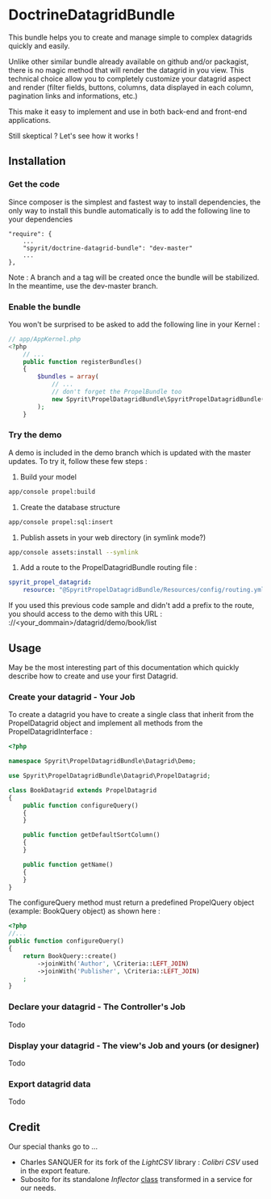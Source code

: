 DoctrineDatagridBundle
==============

This bundle helps you to create and manage simple to complex datagrids quickly and easily. 

Unlike other similar bundle already available on github and/or packagist, there is no magic method that will render the datagrid in you view. This technical choice allow you to completely customize your datagrid aspect and render (filter fields, buttons, columns, data displayed in each column, pagination links and informations, etc.)

This make it easy to implement and use in both back-end and front-end applications.

Still skeptical ? Let's see how it works !

## Installation

### Get the code

Since composer is the simplest and fastest way to install dependencies, the only way to install this bundle automatically is to add the following line to your dependencies


	"require": {
    	...
    	"spyrit/doctrine-datagrid-bundle": "dev-master"
    	...
	},


Note : A branch and a tag will be created once the bundle will be stabilized. In the meantime, use the dev-master branch.

### Enable the bundle

You won't be surprised to be asked to add the following line in your Kernel :

```php
// app/AppKernel.php
<?php
    // ...
    public function registerBundles()
    {
        $bundles = array(
            // ...
            // don't forget the PropelBundle too
            new Spyrit\PropelDatagridBundle\SpyritPropelDatagridBundle(),
        );
    }
```

### Try the demo

A demo is included in the demo branch which is updated with the master updates. To try it, follow these few steps :

1. Build your model
```bash
app/console propel:build
```
1. Create the database structure
```bash
app/console propel:sql:insert
```
1. Publish assets in your web directory (in symlink mode?)
```bash
app/console assets:install --symlink
```
1. Add a route to the PropelDatagridBundle routing file :
```yml
spyrit_propel_datagrid:
    resource: "@SpyritPropelDatagridBundle/Resources/config/routing.yml"
```
If you used this previous code sample and didn't add a prefix to the route, you should access to the demo with this URL : <protocole>://<your_dommain>/datagrid/demo/book/list

## Usage

May be the most interesting part of this documentation which quickly describe how to create and use your first Datagrid.

### Create your datagrid - Your Job

To create a datagrid you have to create a single class that inherit from the PropelDatagrid object and implement all methods from the PropelDatagridInterface :

```php
<?php

namespace Spyrit\PropelDatagridBundle\Datagrid\Demo;

use Spyrit\PropelDatagridBundle\Datagrid\PropelDatagrid;

class BookDatagrid extends PropelDatagrid
{
    public function configureQuery()
    {
    }

    public function getDefaultSortColumn()
    {
    }

    public function getName()
    {
    }
}
```

The configureQuery method must return a predefined PropelQuery object (example: BookQuery object) as shown here :

```php
<?php
//...
public function configureQuery()
{
	return BookQuery::create()
        ->joinWith('Author', \Criteria::LEFT_JOIN)
    	->joinWith('Publisher', \Criteria::LEFT_JOIN)
    ;
}
```
  

### Declare your datagrid - The Controller's Job

Todo

### Display your datagrid - The view's Job and yours (or designer)

Todo

### Export datagrid data

Todo

## Credit

Our special thanks go to ...

- Charles SANQUER for its fork of the *LightCSV* library : *Colibri CSV* used in the export feature.
- Subosito for its standalone *Inflector* [class](http://subosito.com/inflector-in-symfony-2/)  transformed in a service for our needs.


